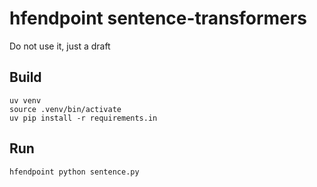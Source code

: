 # hfendpoint sentence-transformers
Do not use it, just a draft

## Build

    uv venv
    source .venv/bin/activate
    uv pip install -r requirements.in

## Run

    hfendpoint python sentence.py

